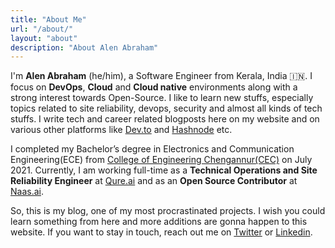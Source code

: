 ```yaml
---
title: "About Me"
url: "/about/"
layout: "about"
description: "About Alen Abraham"
---
```


I'm **Alen Abraham** (he/him), a Software Engineer from Kerala, India 🇮🇳. I focus on **DevOps**, **Cloud** and **Cloud native** environments along with a strong interest towards Open-Source. I like to learn new stuffs, especially topics related to site reliability, devops, security and almost all kinds of tech stuffs. I write tech and career related blogposts here on my website and on various other platforms like [Dev.to](https://dev.to/alenabraham) and [Hashnode](https://alenabraham.hashnode.dev/) etc.

I completed my Bachelor’s degree in Electronics and Communication Engineering(ECE) from [College of Engineering Chengannur(CEC)](https://ceconline.edu/) on July 2021. Currently, I am working full-time as a **Technical Operations and Site Reliability Engineer** at [Qure.ai](https://www.qure.ai/) and as an **Open Source Contributor** at [Naas.ai](https://www.naas.ai/).

So, this is my blog, one of my most procrastinated projects. I wish you could learn something from here and more additions are gonna happen to this website. If you want to stay in touch, reach out me on [Twitter](https://twitter.com/op__trojan) or [Linkedin](https://www.linkedin.com/in/alenabraham/).